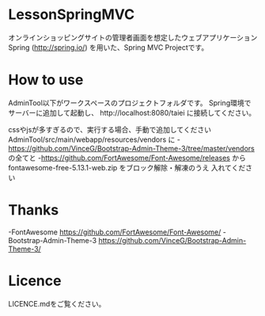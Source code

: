 # LessonSpringMVC
オンラインショッピングサイトの管理者画面を想定したウェブアプリケーション
Spring (http://spring.io/) を用いた、Spring MVC Projectです。

# How to use
AdminTool以下がワークスペースのプロジェクトフォルダです。
Spring環境でサーバーに追加して起動し、 http://localhost:8080/taiei に接続してください。

cssやjsが多すぎるので、実行する場合、手動で追加してください
AdminTool/src/main/webapp/resources/vendors に
-https://github.com/VinceG/Bootstrap-Admin-Theme-3/tree/master/vendors の全てと
-https://github.com/FortAwesome/Font-Awesome/releases から fontawesome-free-5.13.1-web.zip をブロック解除・解凍のうえ
入れてください

# Thanks
-FontAwesome https://github.com/FortAwesome/Font-Awesome/
-Bootstrap-Admin-Theme-3 https://github.com/VinceG/Bootstrap-Admin-Theme-3/

# Licence
LICENCE.mdをご覧ください。

